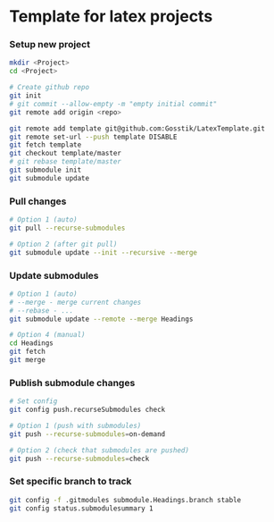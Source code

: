 # Template for latex projects

### Setup new project

```bash
mkdir <Project>
cd <Project>

# Create github repo
git init
# git commit --allow-empty -m "empty initial commit"
git remote add origin <repo>

git remote add template git@github.com:Gosstik/LatexTemplate.git
git remote set-url --push template DISABLE
git fetch template
git checkout template/master
# git rebase template/master
git submodule init
git submodule update
```

### Pull changes

```bash
# Option 1 (auto)
git pull --recurse-submodules

# Option 2 (after git pull)
git submodule update --init --recursive --merge
```

### Update submodules

```bash
# Option 1 (auto)
# --merge - merge current changes
# --rebase - ...
git submodule update --remote --merge Headings

# Option 4 (manual)
cd Headings
git fetch
git merge
```

### Publish submodule changes

```bash
# Set config
git config push.recurseSubmodules check

# Option 1 (push with submodules)
git push --recurse-submodules=on-demand

# Option 2 (check that submodules are pushed)
git push --recurse-submodules=check
```

### Set specific branch to track

```bash
git config -f .gitmodules submodule.Headings.branch stable
git config status.submodulesummary 1
```
